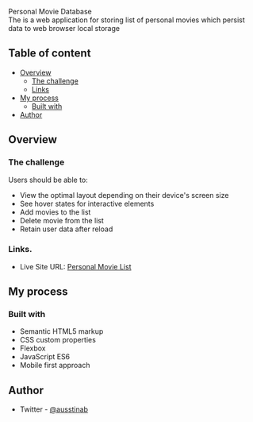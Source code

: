 Personal Movie Database </br>
The is a web application for storing list of personal movies which persist data to web browser local storage
## Table of content

-  [Overview](#overview)
   -  [The challenge](#the-challenge)
   -  [Links](#links)
-  [My process](#my-process)
   -  [Built with](#built-with)
-  [Author](#author)

## Overview

### The challenge

Users should be able to:

-  View the optimal layout depending on their device's screen size
-  See hover states for interactive elements
-  Add movies to the list
-  Delete movie from the list
-  Retain user data after reload

### Links.

-  Live Site URL: [Personal Movie List
](https://infallible-tereshkova-3140a4.netlify.app/)

## My process

### Built with

-  Semantic HTML5 markup
-  CSS custom properties
-  Flexbox
-  JavaScript ES6
-  Mobile first approach

## Author

-  Twitter - [@ausstinab](https://www.twitter.com/ausstinab)
